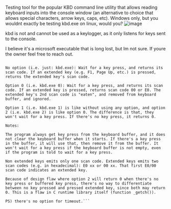 Testing tool for the popular KBD command line utility that allows reading keyboard inputs into the console window (an alternative to choice that allows special characters, arrow keys, caps, etc).
Windows only, but you wouldnt exactly be testing kbd.exe on linux, would you?
![image](https://github.com/W1BTR/KBD-Tester/assets/164893442/93d39d94-37e3-444e-b48c-a8027de02f6a)

kbd is not and cannot be used as a keylogger, as it only listens for keys sent to the console.

I believe it's a microsoft executable that is long lost, but Im not sure. If youre the owner feel free to reach out.

```Here a description of kbd.exe from https://www.reddit.com/user/jcunews1/

No option (i.e. just: kbd.exe): Wait for a key press, and returns its scan code. If an extended key (e.g. F1, Page Up, etc.) is pressed, returns the extended key's scan code.

Option 0 (i.e. kbd.exe 0): Wait for a key press, and returns its scan code. If an extended key is pressed, returns scan code 00 or E0. The extended key's 2nd scan code is "eaten", and removed from keyboard buffer, and ignored.

Option 1 (i.e. kbd.exe 1) is like without using any option, and option 2 (i.e. kbd.exe 2) is like option 0. The difference is that, they won't wait for a key press. If there's no key press, it returns 0.

Notes:

The program always get key press from the keyboard buffer, and it does not clear the keyboard buffer when it starts. If there's a key press in the buffer, it will use that, then remove it from the buffer. It won't wait for a key press if the keyboard buffer is not empty, even if the program is told to wait for a key press.

Non extended keys emits only one scan code. Extended keys emits two scan codes (e.g. in hexadecimal): E0 xx or 00 xx. That first E0/00 scan code indicates an extended key.

Because of design flaw where option 2 will return 0 when there's no key press or buffered key press, there's no way to differentiate between no key pressed and pressed extended key, since both may return 0. This is a flaw in C runtime library itself (function _getch()).

PS) there's no option for timeout.```


